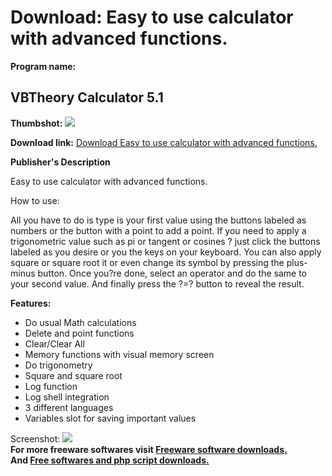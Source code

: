 # Download: Easy to use calculator with advanced functions.

**Program name:**

## VBTheory Calculator 5.1

  
**Thumbshot:** ![](http://www.freewarefiles.com/screenshot/vbtheorycalc_md.jpg)   
  
**Download link:** [Download Easy to use calculator with advanced functions.](http://freesoftwares.boysofts.com/VBTheory-Calculator_program_76504.html)  
  


**Publisher's Description**  
  


Easy to use calculator with advanced functions. 

How to use: 

All you have to do is type is your first value using the buttons labeled as numbers or the button with a point to add a point. If you need to apply a trigonometric value such as pi or tangent or cosines ? just click the buttons labeled as you desire or you the keys on your keyboard. You can also apply square or square root it or even change its symbol by pressing the plus-minus button. Once you?re done, select an operator and do the same to your second value. And finally press the ?=? button to reveal the result.

**Features:**

  * Do usual Math calculations 
  * Delete and point functions 
  * Clear/Clear All 
  * Memory functions with visual memory screen 
  * Do trigonometry 
  * Square and square root 
  * Log function 
  * Log shell integration 
  * 3 different languages 
  * Variables slot for saving important values 

  
  
Screenshot: ![](http://www.freewarefiles.com/screenshot/vbtheorycalc.jpg)   
**For more freeware softwares visit [Freeware software downloads.](http://freesoftwares.boysofts.com/)**   
**And [Free softwares and php script downloads.](http://www.boysofts.com/)**
